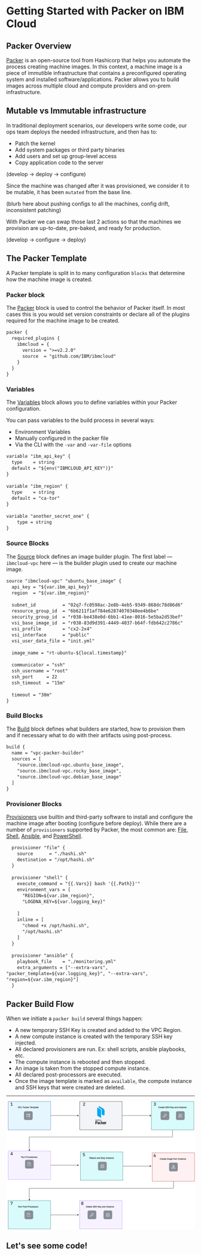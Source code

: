 # Getting Started with Packer on IBM Cloud

## Packer Overview

[Packer](https://www.packer.io) is an open-source tool from Hashicorp that helps you automate the process creating machine images. In this context, a machine image is a piece of immutible infrastructure that contains a preconfigured operating system and installed software/applications. Packer allows you to build images across multiple cloud and compute providers and on-prem infrastructure.

## Mutable vs Immutable infrastructure

In traditional deployment scenarios, our developers write some code, our ops team deploys the needed infrastructure, and then has to:

- Patch the kernel
- Add system packages or third party binaries
- Add users and set up group-level access
- Copy application code to the server

(develop -> deploy -> configure)

Since the machine was changed after it was provisioned, we consider it to be mutable, it has been `mutated` from the base line.

(blurb here about pushing configs to all the machines, config drift, inconsistent patching)

With Packer we can swap those last 2 actions so that the machines we provision are up-to-date, pre-baked, and ready for production.  

(develop -> configure -> deploy)

## The Packer Template

A Packer template is split in to many configuration `blocks` that determine how the machine image is created.


### Packer block

The [Packer](https://www.packer.io/docs/templates/hcl_templates/blocks/packer) block is used to control the behavior of Packer itself. In most cases this is you would set version constraints or declare all of the plugins required for the machine image to be created. 

```hcl
packer {
  required_plugins {
    ibmcloud = {
      version = ">=v2.2.0"
      source  = "github.com/IBM/ibmcloud"
    }
  }
}
```

### Variables

The [Variables](https://www.packer.io/docs/templates/hcl_templates/blocks/variable) block allows you to define variables within your Packer configuration.

You can pass variables to the build process in several ways:

- Environment Variables
- Manually configured in the packer file 
- Via the CLI with the `-var` and `-var-file` options

```hcl
variable "ibm_api_key" {
  type    = string
  default = "${env("IBMCLOUD_API_KEY")}"
}

variable "ibm_region" {
  type    = string
  default = "ca-tor"
}

variable "another_secret_one" {
    type = string
}
```

### Source Blocks

The [Source](https://www.packer.io/docs/templates/hcl_templates/blocks/source) block defines an image builder plugin. The first label — `ibmcloud-vpc` here — is the builder plugin used to create our machine image.

```hcl
source "ibmcloud-vpc" "ubuntu_base_image" {
  api_key = "${var.ibm_api_key}"
  region  = "${var.ibm_region}"

  subnet_id          = "02q7-fc0598ac-2e8b-4eb5-9349-868dc78d86d6"
  resource_group_id  = "6b6211f1af784e62874070340ee4b6be"
  security_group_id  = "r038-be438e0d-6bb1-41ee-8016-5e5ba2d53bef"
  vsi_base_image_id  = "r038-83d9d391-4449-4037-b64f-fdb642c2786c"
  vsi_profile        = "cx2-2x4"
  vsi_interface      = "public"
  vsi_user_data_file = "init.yml"

  image_name = "rt-ubuntu-${local.timestamp}"

  communicator = "ssh"
  ssh_username = "root"
  ssh_port     = 22
  ssh_timeout  = "15m"

  timeout = "30m"
}
```

### Build Blocks

The [Build](https://www.packer.io/docs/templates/hcl_templates/blocks/build) block defines what builders are started, how to provision them and if necessary what to do with their artifacts using post-process.

```hcl
build {
  name = "vpc-packer-builder"
  sources = [
    "source.ibmcloud-vpc.ubuntu_base_image",
    "source.ibmcloud-vpc.rocky_base_image",
    "source.ibmcloud-vpc.debian_base_image"
  ]
}
```

### Provisioner Blocks

[Provisioners](https://www.packer.io/docs/templates/hcl_templates/blocks/build/provisioner) use builtin and third-party software to install and configure the machine image after booting (configure before deploy). While there are a number of `provisioners` supported by Packer, the most common are: [File](https://www.packer.io/docs/provisioners/file), [Shell](https://www.packer.io/docs/provisioners/shell), [Ansible](https://www.packer.io/plugins/provisioners/ansible/ansible), and [PowerShell](https://www.packer.io/docs/provisioners/powershell).

```hcl
  provisioner "file" {
    source      = "./hashi.sh"
    destination = "/opt/hashi.sh"
  }

  provisioner "shell" {
    execute_command = "{{.Vars}} bash '{{.Path}}'"
    environment_vars = [
      "REGION=${var.ibm_region}",
      "LOGDNA_KEY=${var.logging_key}"

    ]
    inline = [
      "chmod +x /opt/hashi.sh",
      "/opt/hashi.sh"
    ]
  }

  provisioner "ansible" {
    playbook_file    = "./monitoring.yml"
    extra_arguments = ["--extra-vars", "packer_template=${var.logging_key}", "--extra-vars", "region=${var.ibm_region}"]
  }
```

## Packer Build Flow

When we initiate a `packer build` several things happen:

- A new temporary SSH Key is created and added to the VPC Region.
- A new compute instance is created with the temporary SSH key injected.
- All declared provisioners are run. Ex: shell scripts, ansible playbooks, etc.
- The compute instance is rebooted and then stopped.
- An image is taken from the stopped compute instance.
- All declared post-processors are executed.
- Once the image template is marked as `available`, the compute instance and SSH keys that were created are deleted.

---

![Packer flow in IBM Cloud](images/ibm-packer-flow.png)

## Let's see some code!
